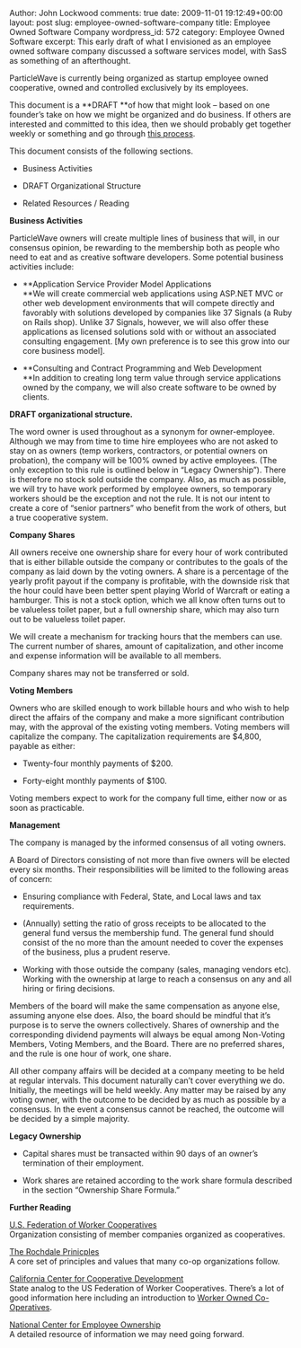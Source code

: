 Author: John Lockwood
comments: true
date: 2009-11-01 19:12:49+00:00
layout: post
slug: employee-owned-software-company
title: Employee Owned Software Company
wordpress_id: 572
category: Employee Owned Software
excerpt:  This early draft of what I envisioned as an employee owned software company discussed a software services model, with SasS as something of an afterthought.  

ParticleWave is currently being organized as startup employee owned cooperative, owned and controlled exclusively by its employees.
 

This document is a **DRAFT **of how that might look – based on one founder’s take on how we might be organized and do business. If others are interested and committed to this idea, then we should probably get together weekly or something and go through [this process](http://www.cccd.coop/info/starting_operating_a_coop).

 

This document consists of the following sections.

 

  
  * Business Activities
   
  * DRAFT Organizational Structure
   
  * Related Resources / Reading
 

**Business Activities**


ParticleWave owners will create multiple lines of business that will, in our consensus opinion, be rewarding to the membership both as people who need to eat and as creative software developers. Some potential business activities include:      


 

  
  * **Application Service Provider Model Applications          
**We will create commercial web applications using ASP.NET MVC or other web development environments that will compete directly and favorably with solutions developed by companies like 37 Signals (a Ruby on Rails shop). Unlike 37 Signals, however, we will also offer these applications as licensed solutions sold with or without an associated consulting engagement. [My own preference is to see this grow into our core business model].         

   
  * **Consulting and Contract Programming and Web Development          
**In addition to creating long term value through service applications owned by the company, we will also create software to be owned by clients. 
 

**DRAFT organizational structure.**

 

The word owner is used throughout as a synonym for owner-employee. Although we may from time to time hire employees who are not asked to stay on as owners (temp workers, contractors, or potential owners on probation), the company will be 100% owned by active employees. (The only exception to this rule is outlined below in “Legacy Ownership”). There is therefore no stock sold outside the company. Also, as much as possible, we will try to have work performed by employee owners, so temporary workers should be the exception and not the rule. It is not our intent to create a core of “senior partners” who benefit from the work of others, but a true cooperative system.

 

**Company Shares**

 

All owners receive one ownership share for every hour of work contributed that is either billable outside the company or contributes to the goals of the company as laid down by the voting owners. A share is a percentage of the yearly profit payout if the company is profitable, with the downside risk that the hour could have been better spent playing World of Warcraft or eating a hamburger. This is not a stock option, which we all know often turns out to be valueless toilet paper, but a full ownership share, which may also turn out to be valueless toilet paper.

 

We will create a mechanism for tracking hours that the members can use. The current number of shares, amount of capitalization, and other income and expense information will be available to all members.

 

Company shares may not be transferred or sold.

 

**Voting Members**

 

Owners who are skilled enough to work billable hours and who wish to help direct the affairs of the company and make a more significant contribution may, with the approval of the existing voting members. Voting members will capitalize the company. The capitalization requirements are $4,800, payable as either:

 

  
  * Twenty-four monthly payments of $200. 
   
  * Forty-eight monthly payments of $100.
 

Voting members expect to work for the company full time, either now or as soon as practicable.

 

**Management**

 

The company is managed by the informed consensus of all voting owners.

 

A Board of Directors consisting of not more than five owners will be elected every six months. Their responsibilities will be limited to the following areas of concern:

 

  
  * Ensuring compliance with Federal, State, and Local laws and tax requirements. 
   
  * (Annually) setting the ratio of gross receipts to be allocated to the general fund versus the membership fund. The general fund should consist of the no more than the amount needed to cover the expenses of the business, plus a prudent reserve. 
   
  * Working with those outside the company (sales, managing vendors etc). Working with the ownership at large to reach a consensus on any and all hiring or firing decisions. 
 

Members of the board will make the same compensation as anyone else, assuming anyone else does. Also, the board should be mindful that it’s purpose is to serve the owners collectively. Shares of ownership and the corresponding dividend payments will always be equal among Non-Voting Members, Voting Members, and the Board. There are no preferred shares, and the rule is one hour of work, one share.

 

All other company affairs will be decided at a company meeting to be held at regular intervals. This document naturally can’t cover everything we do. Initially, the meetings will be held weekly. Any matter may be raised by any voting owner, with the outcome to be decided by as much as possible by a consensus. In the event a consensus cannot be reached, the outcome will be decided by a simple majority.

 

**Legacy Ownership**

 

  
  * Capital shares must be transacted within 90 days of an owner’s termination of their employment.        

   
  * Work shares are retained according to the work share formula described in the section “Ownership Share Formula.” 
 

**Further Reading**


[U.S. Federation of Worker Cooperatives](http://www.usworker.coop/front)       
Organization consisting of member companies organized as cooperatives. 
 

[The Rochdale Prinicples](http://en.wikipedia.org/wiki/Rochdale_Principles)       
A core set of principles and values that many co-op organizations follow.


[California Center for Cooperative Development](http://www.cccd.coop/)       
State analog to the US Federation of Worker Cooperatives. There’s a lot of good information here including an introduction to [Worker Owned Co-Operatives](http://www.cccd.coop/info/types_of_coops/worker_coops).       
     
[National Center for Employee Ownership](http://www.nceo.org)       
A detailed resource of information we may need going forward.       
     
